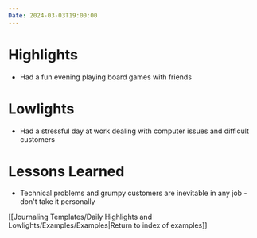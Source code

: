 ```yaml
---
Date: 2024-03-03T19:00:00
---
```


# Highlights

- Had a fun evening playing board games with friends

# Lowlights

- Had a stressful day at work dealing with computer issues and difficult customers

# Lessons Learned

- Technical problems and grumpy customers are inevitable in any job - don't take it personally

[[Journaling Templates/Daily Highlights and Lowlights/Examples/Examples|Return to index of examples]]